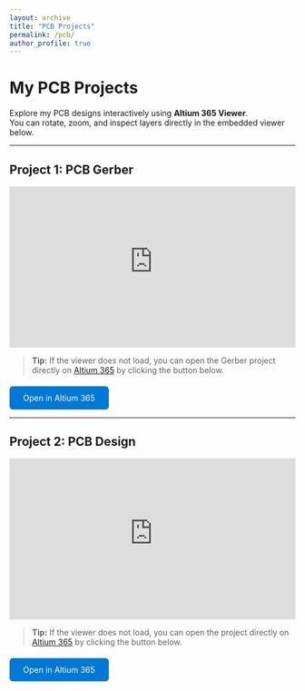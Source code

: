 ```yaml
---
layout: archive
title: "PCB Projects"
permalink: /pcb/
author_profile: true
---
```


# My PCB Projects

Explore my PCB designs interactively using **Altium 365 Viewer**.  
You can rotate, zoom, and inspect layers directly in the embedded viewer below.  

---

## Project 1: PCB Gerber

<div style="position:relative;width:100%;padding-top:56.25%;"> <!-- 16:9比例 -->
  <iframe 
    src="https://personal-viewer.365.altium.com/client/index.html?feature=embed&source=1FED961A-2EF8-482A-BCFC-36FE4C2AD0B4&activeView=Gerber" 
    style="position:absolute;top:0;left:0;width:100%;height:100%;border:none;overflow:hidden;" 
    scrolling="no" 
    allowfullscreen="true">
  </iframe>
</div>

> **Tip:** If the viewer does not load, you can open the Gerber project directly on [Altium 365](https://personal-viewer.365.altium.com/client/index.html?feature=embed&source=1FED961A-2EF8-482A-BCFC-36FE4C2AD0B4&activeView=Gerber) by clicking the button below.

<div style="margin-top: 20px;">
  <a href="https://personal-viewer.365.altium.com/client/index.html?feature=embed&source=1FED961A-2EF8-482A-BCFC-36FE4C2AD0B4&activeView=Gerber" 
     target="_blank" 
     style="display:inline-block; padding:12px 24px; background-color:#0078d4; color:white; text-decoration:none; border-radius:6px;">
    Open in Altium 365
  </a>
</div>

---

## Project 2: PCB Design

<div style="position:relative;width:100%;padding-top:56.25%;"> <!-- 16:9比例 -->
  <iframe 
    src="https://personal-viewer.365.altium.com/client/index.html?feature=embed&source=D5A7F3BC-3EFF-4729-9E49-2FB1470D1EC3&activeView=PCB" 
    style="position:absolute;top:0;left:0;width:100%;height:100%;border:none;overflow:hidden;" 
    scrolling="no" 
    allowfullscreen="true">
  </iframe>
</div>

> **Tip:** If the viewer does not load, you can open the project directly on [Altium 365](https://personal-viewer.365.altium.com/client/index.html?feature=embed&source=D5A7F3BC-3EFF-4729-9E49-2FB1470D1EC3&activeView=PCB) by clicking the button below.

<div style="margin-top: 20px;">
  <a href="https://personal-viewer.365.altium.com/client/index.html?feature=embed&source=D5A7F3BC-3EFF-4729-9E49-2FB1470D1EC3&activeView=PCB" 
     target="_blank" 
     style="display:inline-block; padding:12px 24px; background-color:#0078d4; color:white; text-decoration:none; border-radius:6px;">
    Open in Altium 365
  </a>
</div>
